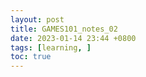 ```yaml
---
layout: post
title: GAMES101_notes_02
date: 2023-01-14 23:44 +0800
tags: [learning, ]
toc: true
---
```

